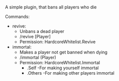 A simple plugin, that bans all players who die

Commands:
- revive:
  - Unbans a dead player
  - /revive [Player]
  - Permission: HardcoreWhitelist.Revive
- immortal:
  - Makes a player not get banned when dying
  - /immortal (Player)
  - Permission: HardcoreWhitelist.Immortal
      - .Self -For making yourself immortal
      - .Others -For making other players immortal

